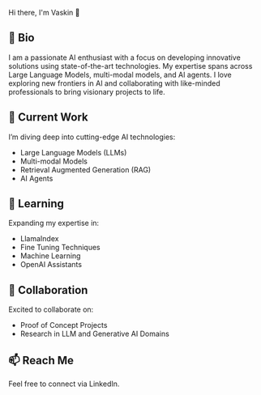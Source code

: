 Hi there, I'm Vaskin 👋

## 📜 Bio

I am a passionate AI enthusiast with a focus on developing innovative solutions using state-of-the-art technologies. My expertise spans across Large Language Models, multi-modal models, and AI agents. I love exploring new frontiers in AI and collaborating with like-minded professionals to bring visionary projects to life.


## 🔭 Current Work

I’m diving deep into cutting-edge AI technologies:
- Large Language Models (LLMs)
- Multi-modal Models
- Retrieval Augmented Generation (RAG)
- AI Agents


## 🌱 Learning

Expanding my expertise in:
- LlamaIndex
- Fine Tuning Techniques
- Machine Learning
- OpenAI Assistants


## 👯 Collaboration

Excited to collaborate on:
- Proof of Concept Projects
- Research in LLM and Generative AI Domains

## 📫 Reach Me

Feel free to connect via LinkedIn.
